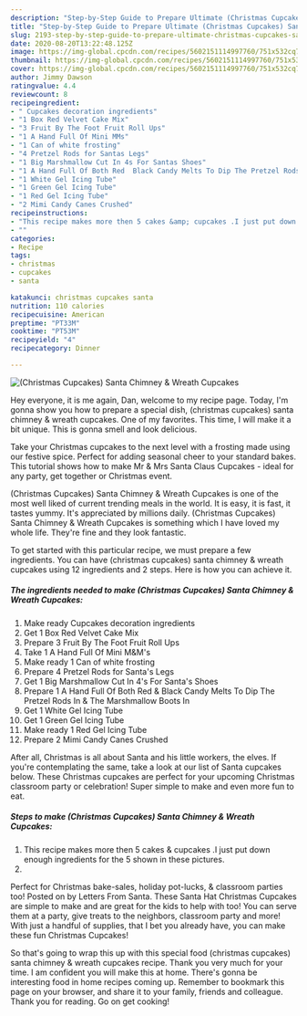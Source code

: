 ```yaml
---
description: "Step-by-Step Guide to Prepare Ultimate (Christmas Cupcakes) Santa Chimney &amp;amp; Wreath Cupcakes"
title: "Step-by-Step Guide to Prepare Ultimate (Christmas Cupcakes) Santa Chimney &amp;amp; Wreath Cupcakes"
slug: 2193-step-by-step-guide-to-prepare-ultimate-christmas-cupcakes-santa-chimney-and-amp-wreath-cupcakes
date: 2020-08-20T13:22:48.125Z
image: https://img-global.cpcdn.com/recipes/5602151114997760/751x532cq70/christmas-cupcakes-santa-chimney-wreath-cupcakes-recipe-main-photo.jpg
thumbnail: https://img-global.cpcdn.com/recipes/5602151114997760/751x532cq70/christmas-cupcakes-santa-chimney-wreath-cupcakes-recipe-main-photo.jpg
cover: https://img-global.cpcdn.com/recipes/5602151114997760/751x532cq70/christmas-cupcakes-santa-chimney-wreath-cupcakes-recipe-main-photo.jpg
author: Jimmy Dawson
ratingvalue: 4.4
reviewcount: 8
recipeingredient:
- " Cupcakes decoration ingredients"
- "1 Box Red Velvet Cake Mix"
- "3 Fruit By The Foot Fruit Roll Ups"
- "1 A Hand Full Of Mini MMs"
- "1 Can of white frosting"
- "4 Pretzel Rods for Santas Legs"
- "1 Big Marshmallow Cut In 4s For Santas Shoes"
- "1 A Hand Full Of Both Red  Black Candy Melts To Dip The Pretzel Rods In  The Marshmallow Boots In"
- "1 White Gel Icing Tube"
- "1 Green Gel Icing Tube"
- "1 Red Gel Icing Tube"
- "2 Mimi Candy Canes Crushed"
recipeinstructions:
- "This recipe makes more then 5 cakes &amp; cupcakes .I just put down enough ingredients for the 5 shown in these pictures."
- ""
categories:
- Recipe
tags:
- christmas
- cupcakes
- santa

katakunci: christmas cupcakes santa 
nutrition: 110 calories
recipecuisine: American
preptime: "PT33M"
cooktime: "PT53M"
recipeyield: "4"
recipecategory: Dinner

---
```



![(Christmas Cupcakes) Santa Chimney &amp; Wreath Cupcakes](https://img-global.cpcdn.com/recipes/5602151114997760/751x532cq70/christmas-cupcakes-santa-chimney-wreath-cupcakes-recipe-main-photo.jpg)

Hey everyone, it is me again, Dan, welcome to my recipe page. Today, I'm gonna show you how to prepare a special dish, (christmas cupcakes) santa chimney &amp; wreath cupcakes. One of my favorites. This time, I will make it a bit unique. This is gonna smell and look delicious.

Take your Christmas cupcakes to the next level with a frosting made using our festive spice. Perfect for adding seasonal cheer to your standard bakes. This tutorial shows how to make Mr &amp; Mrs Santa Claus Cupcakes - ideal for any party, get together or Christmas event.

(Christmas Cupcakes) Santa Chimney &amp; Wreath Cupcakes is one of the most well liked of current trending meals in the world. It is easy, it is fast, it tastes yummy. It's appreciated by millions daily. (Christmas Cupcakes) Santa Chimney &amp; Wreath Cupcakes is something which I have loved my whole life. They're fine and they look fantastic.


To get started with this particular recipe, we must prepare a few ingredients. You can have (christmas cupcakes) santa chimney &amp; wreath cupcakes using 12 ingredients and 2 steps. Here is how you can achieve it.

<!--inarticleads1-->

##### The ingredients needed to make (Christmas Cupcakes) Santa Chimney &amp; Wreath Cupcakes:

1. Make ready  Cupcakes decoration ingredients
1. Get 1 Box Red Velvet Cake Mix
1. Prepare 3 Fruit By The Foot Fruit Roll Ups
1. Take 1 A Hand Full Of Mini M&amp;M&#39;s
1. Make ready 1 Can of white frosting
1. Prepare 4 Pretzel Rods for Santa&#39;s Legs
1. Get 1 Big Marshmallow Cut In 4&#39;s For Santa&#39;s Shoes
1. Prepare 1 A Hand Full Of Both Red &amp; Black Candy Melts To Dip The Pretzel Rods In &amp; The Marshmallow Boots In
1. Get 1 White Gel Icing Tube
1. Get 1 Green Gel Icing Tube
1. Make ready 1 Red Gel Icing Tube
1. Prepare 2 Mimi Candy Canes Crushed


After all, Christmas is all about Santa and his little workers, the elves. If you&#39;re contemplating the same, take a look at our list of Santa cupcakes below. These Christmas cupcakes are perfect for your upcoming Christmas classroom party or celebration! Super simple to make and even more fun to eat. 

<!--inarticleads2-->

##### Steps to make (Christmas Cupcakes) Santa Chimney &amp; Wreath Cupcakes:

1. This recipe makes more then 5 cakes &amp; cupcakes .I just put down enough ingredients for the 5 shown in these pictures.
1. 


Perfect for Christmas bake-sales, holiday pot-lucks, &amp; classroom parties too! Posted on by Letters From Santa. These Santa Hat Christmas Cupcakes are simple to make and are great for the kids to help with too! You can serve them at a party, give treats to the neighbors, classroom party and more! With just a handful of supplies, that I bet you already have, you can make these fun Christmas Cupcakes! 

So that's going to wrap this up with this special food (christmas cupcakes) santa chimney &amp; wreath cupcakes recipe. Thank you very much for your time. I am confident you will make this at home. There's gonna be interesting food in home recipes coming up. Remember to bookmark this page on your browser, and share it to your family, friends and colleague. Thank you for reading. Go on get cooking!
